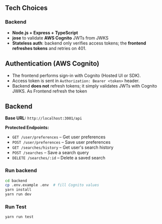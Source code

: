 ## Tech Choices

### Backend
- **Node.js + Express + TypeScript**
- **jose** to validate **AWS Cognito** JWTs from JWKS
- **Stateless auth**: backend only verifies access tokens; the **frontend refreshes tokens** and retries on 401.


## Authentication (AWS Cognito)

- The frontend performs sign-in with Cognito (Hosted UI or SDK).
- Access token is sent in `Authorization: Bearer <token>` header.
- Backend **does not** refresh tokens; it simply validates JWTs with Cognito JWKS. As Frontend refresh the token

## Backend

**Base URL:** `http://localhost:3001/api`

**Protected Endpoints:**
- `GET /user/preferences` – Get user preferences
- `POST /user/preferences` – Save user preferences
- `GET /searches/history` – Get user's search history
- `POST /searches` – Save a search query
- `DELETE /searches/:id` – Delete a saved search

### Run backend

```bash
cd backend
cp .env.example .env  # fill Cognito values
yarn install
yarn run dev
```


### Run Test

```bash
yarn run test
```
